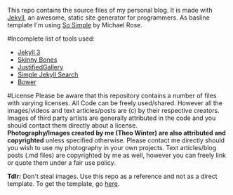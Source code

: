 <!--![Site preview](https://raw.githubusercontent.com/aerobless/theowinter.ch/master/images/preview.png)-->

This repo contains the source files of my personal blog. It is made with [Jekyll](http://jekyllrb.com/), an awesome, static site
generator for programmers. As basline template I'm using [So Simple](https://github.com/mmistakes/so-simple-theme) by Michael Rose.

#Incomplete list of tools used:
 + [Jekyll 3](http://jekyllrb.com/)
 + [Skinny Bones](https://github.com/mmistakes/skinny-bones-jekyll)
 + [JustifiedGallery](http://miromannino.github.io/Justified-Gallery/)
 + [Simple Jekyll Search](https://github.com/christian-fei/Simple-Jekyll-Search)
 + [Bower](http://bower.io/)

#License
Please be aware that this repository contains a number of files with varying licenses. All Code can be freely used/shared.
However all the images/videos and text articles/posts are (c) by their respective creators. Images of third party artists are
generally attributed in the code and you should contact them directly about a license.  
**Photography/Images created by me (Theo Winter) are also attributed and copyrighted** unless specified otherwise. Please contact me directly
should you wish to use my photography in your own projects.
Text articles/blog posts (.md files) are copyrighted by me as well, however you can freely link or quote them
under a fair use policy.  

**Tdlr:** Don't steal images. Use this repo as a reference and not as a direct template. To get the template, go [here](https://github.com/mmistakes/so-simple-theme).
